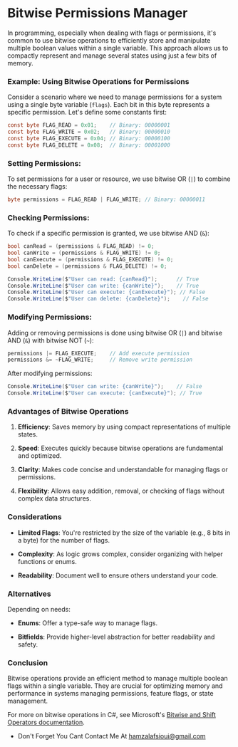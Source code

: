 # Bitwise Permissions Manager
In programming, especially when dealing with flags or permissions, it's common to use bitwise operations to efficiently store and manipulate multiple boolean values within a single variable. This approach allows us to compactly represent and manage several states using just a few bits of memory.

### Example: Using Bitwise Operations for Permissions

Consider a scenario where we need to manage permissions for a system using a single byte variable (`flags`). Each bit in this byte represents a specific permission. Let's define some constants first:

```csharp
const byte FLAG_READ = 0x01;    // Binary: 00000001
const byte FLAG_WRITE = 0x02;   // Binary: 00000010
const byte FLAG_EXECUTE = 0x04; // Binary: 00000100
const byte FLAG_DELETE = 0x08;  // Binary: 00001000
```

### Setting Permissions: 

To set permissions for a user or resource, we use bitwise OR (`|`) to combine the necessary flags:

```csharp
byte permissions = FLAG_READ | FLAG_WRITE; // Binary: 00000011
```

### Checking Permissions:

To check if a specific permission is granted, we use bitwise AND (`&`):

```csharp
bool canRead = (permissions & FLAG_READ) != 0;       
bool canWrite = (permissions & FLAG_WRITE) != 0;     
bool canExecute = (permissions & FLAG_EXECUTE) != 0; 
bool canDelete = (permissions & FLAG_DELETE) != 0;  

Console.WriteLine($"User can read: {canRead}");      // True
Console.WriteLine($"User can write: {canWrite}");    // True
Console.WriteLine($"User can execute: {canExecute}"); // False
Console.WriteLine($"User can delete: {canDelete}");    // False
```

### Modifying Permissions: 

Adding or removing permissions is done using bitwise OR (`|`) and bitwise AND (`&`) with bitwise NOT (`~`):

```csharp
permissions |= FLAG_EXECUTE;    // Add execute permission
permissions &= ~FLAG_WRITE;     // Remove write permission
```

After modifying permissions:

```csharp
Console.WriteLine($"User can write: {canWrite}");    // False
Console.WriteLine($"User can execute: {canExecute}"); // True
```
### Advantages of Bitwise Operations

1. **Efficiency**: Saves memory by using compact representations of multiple states.
   
2. **Speed**: Executes quickly because bitwise operations are fundamental and optimized.

3. **Clarity**: Makes code concise and understandable for managing flags or permissions.

4. **Flexibility**: Allows easy addition, removal, or checking of flags without complex data structures.

### Considerations

- **Limited Flags**: You're restricted by the size of the variable (e.g., 8 bits in a byte) for the number of flags.
  
- **Complexity**: As logic grows complex, consider organizing with helper functions or enums.

- **Readability**: Document well to ensure others understand your code.

### Alternatives

Depending on needs:

- **Enums**: Offer a type-safe way to manage flags.
  
- **Bitfields**: Provide higher-level abstraction for better readability and safety.

### Conclusion

Bitwise operations provide an efficient method to manage multiple boolean flags within a single variable. They are crucial for optimizing memory and performance in systems managing permissions, feature flags, or state management.

For more on bitwise operations in C#, see Microsoft's [Bitwise and Shift Operators documentation](https://docs.microsoft.com/en-us/dotnet/csharp/language-reference/operators/bitwise-and-shift-operators).
- Don't Forget You Cant Contact Me At hamzalafsioui@gmail.com
